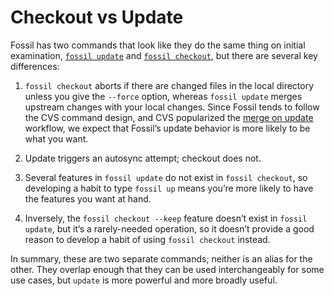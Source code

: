 # Checkout vs Update

Fossil has two commands that look like they do the same thing on initial
examination, [`fossil update`][up] and [`fossil checkout`][co], but
there are several key differences:

1.  `fossil checkout` aborts if there are changed files in the local
    directory unless you give the `--force` option, whereas
    `fossil update` merges upstream changes with your local changes.
    Since Fossil tends to follow the CVS command design, and CVS
    popularized the [merge on update][cvsmu] workflow, we expect that
    Fossil’s update behavior is more likely to be what you want.

2.  Update triggers an autosync attempt; checkout does not.

3.  Several features in `fossil update` do not exist in
    `fossil checkout`, so developing a habit to type `fossil up` 
    means you’re more likely to have the features you want at hand.

4.  Inversely, the `fossil checkout --keep` feature doesn’t exist in
    `fossil update`, but it’s a rarely-needed operation, so it doesn’t
    provide a good reason to develop a habit of using `fossil checkout`
    instead.

In summary, these are two separate commands; neither is an alias for the
other. They overlap enough that they can be used interchangeably for
some use cases, but `update` is more powerful and more broadly useful.

[co]:    /help/checkout
[cvsmu]: http://web.mit.edu/gnu/doc/html/cvs_7.html#SEC37
[up]:    /help/update
